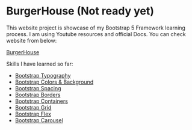# BurgerHouse (Not ready yet)

This website project is showcase of my Bootstrap 5 Framework learning process. I am using Youtube resources and official Docs. You can check website from
below:

<a href="//shamilx.github.io/BurgerHouse">BurgerHouse</a>


Skills I have learned so far:
<ul>
<li><a href="https://getbootstrap.com/docs/5.3/content/typography/">Bootstrap Typography</a></li>
<li><a href="https://getbootstrap.com/docs/5.3/helpers/color-background/">Bootstrap Colors & Background </a></li>
<li><a href="https://getbootstrap.com/docs/5.3/helpers/color-background/">Bootstrap Spacing </a></li>
<li><a href="https://getbootstrap.com/docs/5.3/utilities/spacing/">Bootstrap Borders </a></li>
<li><a href="https://getbootstrap.com/docs/5.3/layout/containers/">Bootstrap Containers</a></li>
<li><a href="https://getbootstrap.com/docs/5.3/layout/grid/">Bootstrap Grid</a></li>
<li><a href="https://getbootstrap.com/docs/5.3/utilities/flex/">Bootstrap Flex</a></li>
<li><a href="https://getbootstrap.com/docs/5.3/components/carousel/">Bootstrap Carousel</a></li>
</ul>
